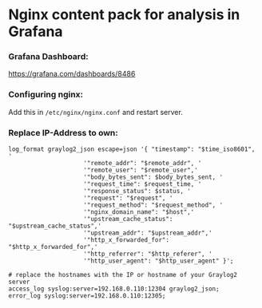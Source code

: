 # Nginx content pack for analysis in Grafana

### Grafana Dashboard:
https://grafana.com/dashboards/8486

### Configuring nginx:
Add this in `/etc/nginx/nginx.conf` and restart server.

### Replace IP-Address to own: 
```
log_format graylog2_json escape=json '{ "timestamp": "$time_iso8601", '
                     '"remote_addr": "$remote_addr", '
                     '"remote_user": "$remote_user",'
                     '"body_bytes_sent": $body_bytes_sent, '
                     '"request_time": $request_time, '
                     '"response_status": $status, '
                     '"request": "$request", '
                     '"request_method": "$request_method", '
                     '"nginx_domain_name": "$host",'
                     '"upstream_cache_status": "$upstream_cache_status",'
                     '"upstream_addr": "$upstream_addr",'
                     '"http_x_forwarded_for": "$http_x_forwarded_for",'
                     '"http_referrer": "$http_referer", '
                     '"http_user_agent": "$http_user_agent" }';

# replace the hostnames with the IP or hostname of your Graylog2 server
access_log syslog:server=192.168.0.110:12304 graylog2_json;
error_log syslog:server=192.168.0.110:12305;
```
